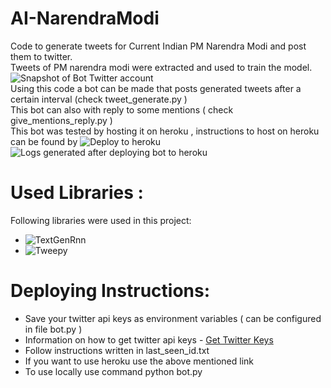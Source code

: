 # AI-NarendraModi
Code to generate tweets for Current Indian PM Narendra Modi and post them to twitter.    
Tweets of PM narendra modi were extracted and used to train the model.    
![Snapshot of Bot Twitter account](https://github.com/rohan-aggarwal/AI-NarendraModi/blob/master/Screen%20shots/02-posted-tweets.PNG)    
Using this code a bot can be made that posts generated tweets after a certain interval (check tweet_generate.py )    
This bot can also with reply to some mentions ( check give_mentions_reply.py )        
This bot was tested by hosting it on heroku , instructions to host on heroku can be found by ![Deploy to heroku](https://devcenter.heroku.com/articles/git)    
![Logs generated after deploying bot to heroku](https://github.com/rohan-aggarwal/AI-NarendraModi/blob/master/Screen%20shots/01-heroku-logs.PNG)

# Used Libraries :
Following libraries were used in this project:    
* ![TextGenRnn](https://github.com/minimaxir/textgenrnn)
* ![Tweepy](https://github.com/tweepy/tweepy)  

# Deploying Instructions:
* Save your twitter api keys as environment variables ( can be configured in file bot.py )   
* Information on how to get twitter api keys - <a href="https://themepacific.com/how-to-generate-api-key-consumer-token-access-key-for-twitter-oauth/994/">Get Twitter Keys</a>        
* Follow instructions written in last_seen_id.txt
* If you want to use heroku use the above mentioned link
* To use locally use command python bot.py
